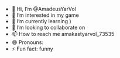 - 👋 Hi, I’m @AmadeusYarVol
- 👀 I’m interested in my game
- 🌱 I’m currently learning )
- 💞️ I’m looking to collaborate on 
- 📫 How to reach me amakastyarvol_73535
- 😄 Pronouns: 
- ⚡ Fun fact: funny

<!---
AmadeusYarVol/AmadeusYarVol is a ✨ special ✨ repository because its `README.md` (this file) appears on your GitHub profile.
You can click the Preview link to take a look at your changes.
--->

